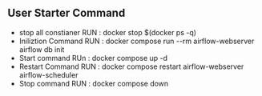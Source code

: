 ## User Starter Command
- stop all constianer RUN : docker stop $(docker ps -q)
- Iniliztion Command  RUN : docker compose run --rm airflow-webserver airflow db init
- Start command  RUn : docker compose up -d 
- Restart Command  RUN : docker compose restart airflow-webserver airflow-scheduler
- Stop command RUN : docker compose down 
